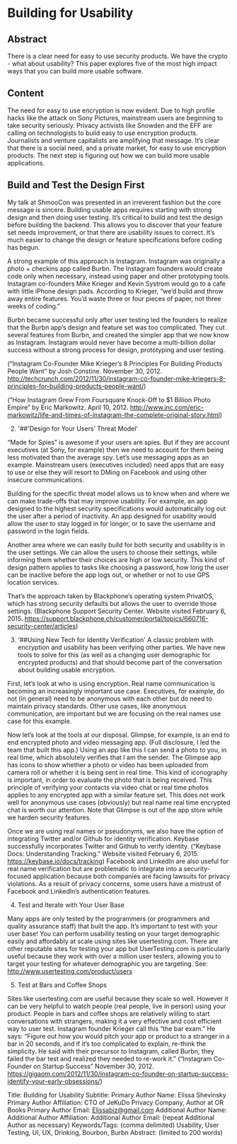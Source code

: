 # Building for Usability

## Abstract
There is a clear need for easy to use security products. We have the crypto - what about
usability? This paper explores five of the most high impact ways that you can build more usable software.

## Content

The need for easy to use encryption is now evident. Due to high profile hacks like the attack on Sony Pictures, mainstream users are beginning to take security seriously. Privacy activists like Snowden and the EFF are calling on technologists to build easy to use encryption products. Journalists and venture capitalists are amplifying that message. It’s clear that there is a social need, and a private market, for easy to use encryption products. The next step is figuring out how we can build more usable applications. 

## Build and Test the Design First

My talk at ShmooCon was presented in an irreverent fashion but the core message is sincere. Building usable apps requires starting with strong design and then doing user testing. It’s critical to build and test the design before building the backend. This allows you to discover that your feature set needs improvement, or that there are usability issues to correct. It’s much easier to change the design or feature specifications before coding has begun. 

A strong example of this approach is Instagram. Instagram was originally a photo + checkins app called Burbn. The Instagram founders would create code only when necessary, instead using paper and other prototyping tools. Instagram co-founders Mike Krieger and Kevin Systrom would go to a cafe with little iPhone design pads. According to Krieger, “we’d build and throw away entire features. You’d waste three or four pieces of paper, not three weeks of coding.”

Burbn became successful only after user testing led the founders to realize that the Burbn app’s design and feature set was too complicated. They cut several features from Burbn, and created the simpler app that we now know as Instagram. Instagram would never have become a multi-billion dollar success without a strong process for design, prototyping and user testing. 

(“Instagram Co-Founder Mike Krieger’s 8 Principles For Building Products People Want” by Josh Constine. November 30, 2012. http://techcrunch.com/2012/11/30/instagram-co-founder-mike-kriegers-8-principles-for-building-products-people-want/)

(“How Instagram Grew From Foursquare Knock-Off to $1 Billion Photo Empire” by Eric Markowitz. April 10, 2012.  http://www.inc.com/eric-markowitz/life-and-times-of-instagram-the-complete-original-story.html)
 
2.  '##'Design for Your Users’ Threat Model’

“Made for Spies” is awesome if your users are spies. But if they are account executives (at Sony, for example) then we need to account for them being less motivated than the average spy. Let’s use messaging apps as an example. Mainstream users (executives included) need apps that are easy to use or else they will resort to DMing on Facebook and using other insecure communications.

Building for the specific threat model allows us to know when and where we can make trade-offs that may improve usability. For example, an app designed to the highest security specifications would automatically log out the user after a period of inactivity. An app designed for usability would allow the user to stay logged in for longer, or to save the username and password in the login fields. 

Another area where we can easily build for both security and usability is in the user settings. We can allow the users to choose their settings, while informing them whether their choices are high or low security. This kind of design pattern applies to tasks like choosing a password, how long the user can be inactive before the app logs out, or whether or not to use GPS location services.

That’s the approach taken by Blackphone’s operating system PrivatOS, which has strong security defaults but allows the user to override those settings. (Blackphone Support Security Center. Website visited February 6, 2015. https://support.blackphone.ch/customer/portal/topics/660716-security-center/articles)

3.  ‘##Using New Tech for Identity Verification' 
A classic problem with encryption and usability has been verifying other parties. We have new tools to solve for this (as well as a changing user demographic for encrypted products) and that should become part of the conversation about building usable encryption. 

First, let’s look at who is using encryption. Real name communication is becoming an increasingly important use case. Executives, for example, do not (in general) need to be anonymous with each other but do need to maintain privacy standards. Other use cases, like anonymous communication, are important but we are focusing on the real names use case for this example.

Now let’s look at the tools at our disposal. Glimpse, for example, is an end to end encrypted photo and video messaging app. (Full disclosure, I led the team that built this app.) Using an app like this I can send a photo to you, in real time, which absolutely verifies that I am the sender. The Glimpse app has icons to show whether a photo or video has been uploaded from camera roll or whether it is being sent in real time. This kind of iconography is important, in order to evaluate the photo that is being received. This principle of verifying your contacts via video chat or real time photos applies to any encrypted app with a similar feature set. This does not work well for anonymous use cases (obviously) but real name real time encrypted chat is worth our attention. Note that Glimpse is out of the app store while we harden security features.

Once we are using real names or pseudonyms, we also have the option of integrating Twitter and/or Github for identity verification. Keybase successfully incorporates Twitter and Github to verify identity. (“Keybase Docs: Understanding Tracking.” Website visited February 6, 2015. https://keybase.io/docs/tracking) Facebook and LinkedIn are also useful for real name verification but are problematic to integrate into a security-focused application because both companies are facing lawsuits for privacy violations. As a result of privacy concerns, some users have a mistrust of Facebook and LinkedIn’s authentication features. 

4. Test and Iterate with Your User Base

Many apps are only tested by the programmers (or programmers and quality assurance staff) that built the app. It’s important to test with your user base! You can perform usability testing on your target demographic easily and affordably at scale using sites like usertesting.com.  There are other reputable sites for testing your app but UserTesting.com is particularly useful because they work with over a million user testers, allowing you to target your testing for whatever demographic you are targeting. See: http://www.usertesting.com/product/users

5. Test at Bars and Coffee Shops

Sites like usertesting.com are useful because they scale so well. However it can be very helpful to watch people (real people, live in person) using your product. People in bars and coffee shops are relatively willing to start conversations with strangers, making it a very effective and cost efficient way to user test. Instagram founder Krieger call this “the bar exam.” He says:
“Figure out how you would pitch your app or product to a stranger in a bar in 20 seconds, and if it’s too complicated to explain, re-think the simplicity. He said with their precursor to Instagram, called Burbn, they failed the bar test and realized they needed to re-work it.” (“Instagram Co-Founder on Startup Success” November 30, 2012. https://gigaom.com/2012/11/30/instagram-co-founder-on-startup-success-identify-your-early-obsessions/)

Title: Building for Usability
Subtitle:
Primary Author Name: Elissa Shevinsky	
Primary Author Affiliation: CTO of JeKuDo Privacy Company, Author at OR Books
Primary Author Email: Elissabiz@gmail.com
Additional Author Name:
Additional Author Affiliation:
Additional Author Email:
(repeat Additional Author as necessary)
Keywords/Tags: (comma delimited) Usability, User Testing, UI, UX, Drinking, Bourbon, Burbn
Abstract: (limited to 200 words)